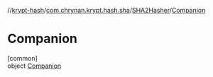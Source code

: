 //[krypt-hash](../../../../index.md)/[com.chrynan.krypt.hash.sha](../../index.md)/[SHA2Hasher](../index.md)/[Companion](index.md)

# Companion

[common]\
object [Companion](index.md)
